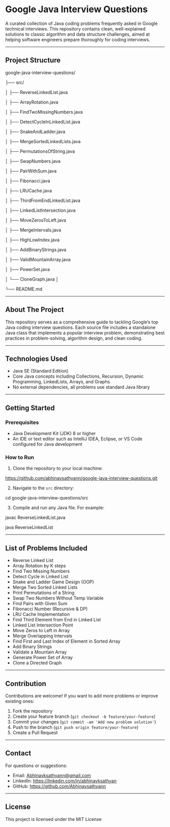 # **Google Java Interview Questions**

A curated collection of Java coding problems frequently asked in Google technical interviews. This repository contains clean, well-explained solutions to classic algorithm and data structure challenges, aimed at helping software engineers prepare thoroughly for coding interviews.

---

## **Project Structure**

google-java-interview-questions/

├── src/

│   ├── ReverseLinkedList.java

│   ├── ArrayRotation.java

│   ├── FindTwoMissingNumbers.java

│   ├── DetectCycleInLinkedList.java

│   ├── SnakeAndLadder.java

│   ├── MergeSortedLinkedLists.java

│   ├── PermutationsOfString.java

│   ├── SwapNumbers.java

│   ├── PairWithSum.java

│   ├── Fibonacci.java

│   ├── LRUCache.java

│   ├── ThirdFromEndLinkedList.java

│   ├── LinkedListIntersection.java

│   ├── MoveZerosToLeft.java

│   ├── MergeIntervals.java

│   ├── HighLowIndex.java

│   ├── AddBinaryStrings.java

│   ├── ValidMountainArray.java

│   ├── PowerSet.java

│   └── CloneGraph.java
│

└── README.md


---

## **About The Project**

This repository serves as a comprehensive guide to tackling Google’s top Java coding interview questions. Each source file includes a standalone Java class that implements a popular interview problem, demonstrating best practices in problem-solving, algorithm design, and clean coding.

---

## **Technologies Used**

- Java SE (Standard Edition)
- Core Java concepts including Collections, Recursion, Dynamic Programming, LinkedLists, Arrays, and Graphs
- No external dependencies, all problems use standard Java library

---

## **Getting Started**

### **Prerequisites**

- Java Development Kit (JDK) 8 or higher
- An IDE or text editor such as IntelliJ IDEA, Eclipse, or VS Code configured for Java development

### **How to Run**

1. Clone the repository to your local machine:

https://github.com/abhinavsathyann/google-java-interview-questions.git

2. Navigate to the `src` directory:

cd google-java-interview-questions/src

3. Compile and run any Java file. For example:

javac ReverseLinkedList.java

java ReverseLinkedList


---

## **List of Problems Included**

- Reverse Linked List
- Array Rotation by K steps
- Find Two Missing Numbers
- Detect Cycle in Linked List
- Snake and Ladder Game Design (OOP)
- Merge Two Sorted Linked Lists
- Print Permutations of a String
- Swap Two Numbers Without Temp Variable
- Find Pairs with Given Sum
- Fibonacci Number (Recursive & DP)
- LRU Cache Implementation
- Find Third Element from End in Linked List
- Linked List Intersection Point
- Move Zeros to Left in Array
- Merge Overlapping Intervals
- Find First and Last Index of Element in Sorted Array
- Add Binary Strings
- Validate a Mountain Array
- Generate Power Set of Array
- Clone a Directed Graph

---

## **Contribution**

Contributions are welcome! If you want to add more problems or improve existing ones:

1. Fork the repository
2. Create your feature branch (`git checkout -b feature/your-feature`)
3. Commit your changes (`git commit -am 'Add new problem solution'`)
4. Push to the branch (`git push origin feature/your-feature`)
5. Create a Pull Request

---

## **Contact**

For questions or suggestions:
- Email: Abhinavksathyann@gmail.com
- LinkedIn: https://linkedin.com/in/abhinavksathyan
- GitHub: https://github.com/Abhinavsathyann

---

## **License**

This project is licensed under the MIT License 
